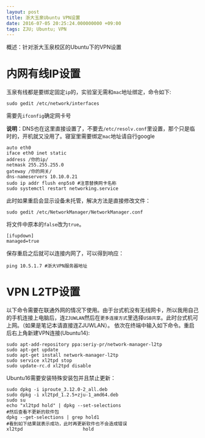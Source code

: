 ```yaml
---
layout: post
title: 浙大玉泉Ubuntu VPN设置
date: 2016-07-05 20:25:24.000000000 +09:00
tags: ZJU; Ubuntu; VPN
---
```

概述：针对浙大玉泉校区的Ubuntu下的VPN设置

# 内网有线IP设置
玉泉有线都是要绑定固定`ip`的，实验室无需和`mac`地址绑定，命令如下:
```
sudo gedit /etc/network/interfaces
```
需要先`ifconfig`确定网卡号

**说明**：DNS也在这里直接设置了，不要去`/etc/resolv.conf`里设置，那个只是临时的，开机就又没用了。寝室里需要绑定`mac`地址请自行google
```
auto eth0
iface eth0 inet static
address /你的ip/
netmask 255.255.255.0
gateway /你的网关/
dns-nameservers 10.10.0.21
sudo ip addr flush enp5s0 #注意替换网卡名称
sudo systemctl restart networking.service
```
此时如果重启会显示设备未托管，解决方法是直接修改文件：
```
sudo gedit /etc/NetworkManager/NetworkManager.conf
```
将文件中原本的`false`改为`true`。
```
[ifupdown]
managed=true
```
保存重启之后就可以连接内网了，可以得到响应：
```
ping 10.5.1.7 #浙大VPN服务器地址
```
# VPN L2TP设置
以下命令需要在联通外网的情况下使用。由于台式机没有无线网卡，所以我用自己的手机连接上电脑后，连`ZJUWLAN`然后在`更多连接方式`里选择`USB共享`。此时台式机可上网。（如果是笔记本请直接连ZJUWLAN）。
依次在终端中输入如下命令。重启后右上角新建VPN连接(Ubuntu14):
```
sudo apt-add-repository ppa:seriy-pr/network-manager-l2tp
sudo apt-get update
sudo apt-get install network-manager-l2tp
sudo service xl2tpd stop
sudo update-rc.d xl2tpd disable
```
Ubuntu16需要安装特殊安装包并且禁止更新：
```
sudo dpkg -i iproute_3.12.0-2_all.deb
sudo dpkg -i xl2tpd_1.2.5+zju-1_amd64.deb
sudo su
echo "xl2tpd hold" | dpkg --set-selections
#然后查看不更新的软件包
dpkg --get-selections | grep hold1
#看到如下结果就表示成功，此时再更新软件也不会造成错误
xl2tpd                      hold
```

